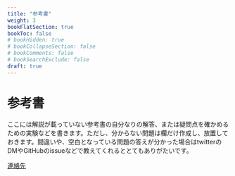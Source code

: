 ```yaml
---
title: "参考書"
weight: 3
bookFlatSection: true
bookToc: false
# bookHidden: true
# bookCollapseSection: false
# bookComments: false
# bookSearchExclude: false
draft: true
---
```

# 参考書

ここには解説が載っていない参考書の自分なりの解答、または疑問点を確かめるための実験などを書きます。ただし、分からない問題は欄だけ作成し、放置しておきます。間違いや、空白となっている問題の答えが分かった場合はtwitterのDMやGitHubのissueなどで教えてくれるととてもありがたいです。

[連絡先]()